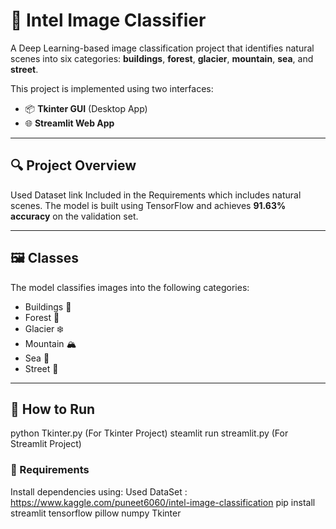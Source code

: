 # 🧠 Intel Image Classifier

A Deep Learning-based image classification project that identifies natural scenes into six categories: **buildings**, **forest**, **glacier**, **mountain**, **sea**, and **street**.

This project is implemented using two interfaces:
- 📦 **Tkinter GUI** (Desktop App)
- 🌐 **Streamlit Web App**

---

## 🔍 Project Overview

Used Dataset link Included in the Requirements which includes natural scenes. The model is built using TensorFlow and achieves **91.63% accuracy** on the validation set.

---

## 🖼️ Classes

The model classifies images into the following categories:
- Buildings 🏢  
- Forest 🌳  
- Glacier ❄️  
- Mountain 🏔️  
- Sea 🌊  
- Street 🚗

---

## 🚀 How to Run
python Tkinter.py (For Tkinter Project)
steamlit run streamlit.py (For Streamlit Project)

### 🔧 Requirements

Install dependencies using:
Used DataSet : https://www.kaggle.com/puneet6060/intel-image-classification
pip install streamlit tensorflow pillow numpy Tkinter
